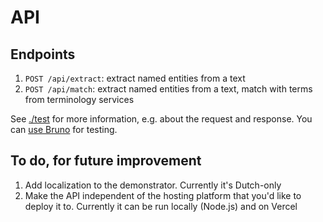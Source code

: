 # API

## Endpoints

1. `POST /api/extract`: extract named entities from a text
1. `POST /api/match`: extract named entities from a text, match with terms from terminology services

See [./test](./test/) for more information, e.g. about the request and response. You can [use Bruno](https://www.usebruno.com/) for testing.

## To do, for future improvement

1. Add localization to the demonstrator. Currently it's Dutch-only
1. Make the API independent of the hosting platform that you'd like to deploy it to. Currently it can be run locally (Node.js) and on Vercel
